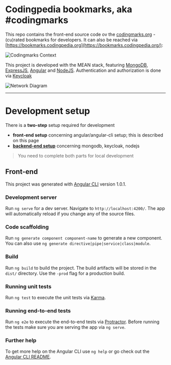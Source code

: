 # Codingpedia bookmarks, aka #codingmarks

This repo contains the front-end source code ov the [codingmarks.org](http://codingmarks.org) - (cu)rated bookmarks for developers.
 It can also be reached via [https://bookmarks.codingpedia.org](https://bookmarks.codingpedia.org/):
 
![Codingmarks Context](https://raw.githubusercontent.com/wiki/Codingpedia/bookmarks-api/images/codingmarks-context.png)

This project is developed with the MEAN stack, featuring [MongoDB](https://docs.mongodb.com/manual/), [ExpressJS](https://expressjs.com/en/api.html),
 [Angular](https://angular.io/docs/ts/latest/) and [NodeJS](https://nodejs.org/en/docs/). Authentication and authorization
 is done via [Keycloak](http://www.keycloak.org/) 
 
![Network Diagram](https://raw.githubusercontent.com/wiki/Codingpedia/bookmarks-api/images/network-diagram.png)

***

# Development setup

There is a **two-step** setup required for development 
* **front-end setup** concerning angular/angular-cli setup; this is described on this page
* **[backend-end setup](https://github.com/Codingpedia/bookmarks-api)** concerning mongodb, keycloak, nodejs

> You need to complete both parts for local development

## Front-end

This project was generated with [Angular CLI](https://github.com/angular/angular-cli) version 1.0.1.

### Development server

Run `ng serve` for a dev server. Navigate to `http://localhost:4200/`. The app will automatically reload if you change any of the source files.

### Code scaffolding

Run `ng generate component component-name` to generate a new component. You can also use `ng generate directive|pipe|service|class|module`.

### Build

Run `ng build` to build the project. The build artifacts will be stored in the `dist/` directory. Use the `-prod` flag for a production build.

### Running unit tests

Run `ng test` to execute the unit tests via [Karma](https://karma-runner.github.io).

### Running end-to-end tests

Run `ng e2e` to execute the end-to-end tests via [Protractor](http://www.protractortest.org/).
Before running the tests make sure you are serving the app via `ng serve`.

### Further help

To get more help on the Angular CLI use `ng help` or go check out the [Angular CLI README](https://github.com/angular/angular-cli/blob/master/README.md).
